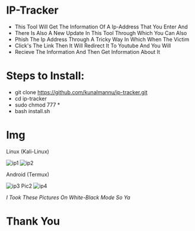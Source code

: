 # IP-Tracker
- This Tool Will Get The Information Of A Ip-Address That You Enter And
- There Is Also A New Update In This Tool Through Which You Can Also
- Phish The Ip Address Through A Tricky Way In Which When The Victim
- Click's The Link Then It Will Redirect It To Youtube And You Will
- Recieve The Information And Then Get Information About It
      
# Steps to Install:
- git clone https://github.com/kunalmannu/ip-tracker.git
- cd ip-tracker
- sudo chmod 777 *
- bash install.sh

# Img

Linux (Kali-Linux)

![ip1](https://user-images.githubusercontent.com/112188096/235434023-8ef9a8f9-e24b-410c-98ee-8e7a165f276c.png)
![ip2](https://user-images.githubusercontent.com/112188096/235434066-cd633f6e-6ecc-4333-9ecc-cafcdb2c9502.png)

Android (Termux)

![ip3](https://user-images.githubusercontent.com/112188096/235439310-9719faba-0ad8-4796-afc2-ab9257b3d850.jpeg)
Pic2
![ip4](https://user-images.githubusercontent.com/112188096/235439319-af2555b3-9497-4ca8-b5f8-1cab97711495.jpeg)

*I Took These Pictures On White-Black Mode So Ya*

# Thank You
